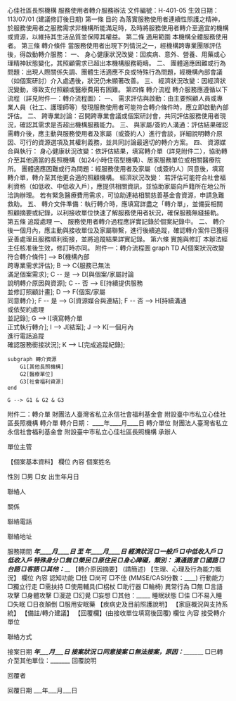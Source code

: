 心佳社區長照機構 服務使用者轉介服務辦法
文件編號：H-401-05
生效日期：113/07/01 (建議修訂後日期)
第一條 目的
為落實服務使用者連續性照護之精神，於服務使用者之服務需求非機構所能滿足時，及時將服務使用者轉介至適宜的機構或資源，以維持其生活品質並保障其權益。
第二條 適用範圍
本機構全體服務使用者。
第三條 轉介條件
當服務使用者出現下列情況之一，經機構跨專業團隊評估後，得啟動轉介服務：
一、 身心健康狀況改變：因疾病、意外、營養、用藥或心理精神狀態變化，其照顧需求已超出本機構服務範疇。
二、 團體適應困難或行為問題：出現人際關係失調、團體生活適應不良或特殊行為問題，經機構內部會議（如個案研討）介入處遇後，狀況仍未顯著改善。
三、 經濟狀況改變：因經濟狀況變動，導致支付照顧或醫療費用有困難。
第四條 轉介流程
轉介服務應遵循以下流程（詳見附件一：轉介流程圖）：
一、 需求評估與啟動：由主要照顧人員或專業人員（社工、護理師等）發現服務使用者可能符合轉介條件時，應立即啟動內部評估。
二、 跨專業討論：召開跨專業會議或個案研討會，共同評估服務使用者現況，確認其需求是否超出機構服務能力。
三、 與家屬/簽約人溝通：評估結果確認需轉介後，應主動與服務使用者及家屬（或簽約人）進行會談，詳細說明轉介原因、可行的資源選項及其權利義務，並共同討論最適切的轉介方案。
四、 資源媒合與執行：
身心健康狀況改變：依評估結果，填寫轉介單（詳見附件二），協助轉介至其他適當的長照機構（如24小時住宿型機構）、居家服務單位或相關醫療院所。
團體適應困難或行為問題：經服務使用者及家屬（或簽約人）同意後，填寫轉介單，轉介至其他更合適的照顧機構。
經濟狀況改變：
若評估可能符合社會福利資格（如低收、中低收入戶），應提供相關資訊，並協助家屬向戶籍所在地公所洽詢辦理。
若有緊急醫療費用需求，可協助連結相關慈善基金會資源，申請急難救助。五、 轉介文件準備：執行轉介時，應填寫詳盡之「轉介單」，並備妥相關照顧摘要或紀錄，以利接收單位快速了解服務使用者狀況，確保服務無縫接軌。
第五條 追蹤處理
一、 服務使用者轉介過程應詳實記錄於個案紀錄中。
二、 轉介後一個月內，應主動與接收單位及家屬聯繫，進行後續追蹤，確認轉介案件已獲得妥善處理且服務順利銜接，並將追蹤結果詳實記錄。
第六條 實施與修訂
本辦法經主任核准後生效，修訂時亦同。
附件一：轉介流程圖
graph TD    A[個案狀況改變<br>符合轉介條件] --> B{機構內部<br>跨專業需求評估};    B --> C{服務已無法<br>滿足個案需求};    C -- 是 --> D[與個案/家屬討論<br>說明轉介原因與資源];    C -- 否 --> E[持續提供服務<br>並修訂照顧計畫];    D --> F{個案/家屬<br>同意轉介};    F -- 是 --> G[資源媒合與連結];    F -- 否 --> H[持續溝通<br>或依契約處理<br>並記錄];    G --> I[填寫轉介單<br>正式執行轉介];    I --> J[結案];    J --> K[一個月內<br>進行電話追蹤<br>確認服務銜接狀況];    K --> L[完成追蹤紀錄];    subgraph 轉介資源        G1[其他長照機構]        G2[醫療單位]        G3[社會福利資源]    end    G --> G1 & G2 & G3
附件二：轉介單
財團法人臺灣省私立永信社會福利基金會 附設臺中市私立心佳社區長照機構 轉介單
轉介日期： ____年____月____日
轉介單位
財團法人臺灣省私立永信社會福利基金會 附設臺中市私立心佳社區長照機構
承辦人

單位主管

【個案基本資料】
欄位
內容
個案姓名

性別
□男 □女
出生年月日

聯絡人

關係

聯絡電話

聯絡地址

服務期間
____年____月____日 至 ____年____月____日
經濟狀況
□一般戶 □中低收入戶 □低收入戶
特殊身分
□無 □榮民 □原住民 □身心障礙，類別：_____
溝通語言
□國語 □台語 □客語 □其他：_____
【轉介原因摘要】 (請簡述)
【生理、心理及行為能力概況】
欄位
內容
認知功能
□佳 □尚可 □不佳 (MMSE/CASI分數：____)
行動能力
□獨立行走 □需扶持 □使用輔具(□柺杖 □助行器 □輪椅)
異常行為
□無 □言語攻擊 □身體攻擊 □漫遊 □幻覺 □妄想 □其他：_____
睡眠狀態
□佳 □不易入睡 □失眠 □日夜顛倒 □服用安眠藥
【疾病史及目前照護說明】
【家庭概況與支持系統】
【備註/轉介建議】
【回覆欄】(由接收單位填寫後回覆)
欄位
內容
接受轉介單位

聯絡方式

接案日期
___年___月___日
接案狀況
□同意接案 □無法接案，原因：__________ □已轉介至其他單位：_______
回覆說明

回覆者

回覆日期
___年___月___日
